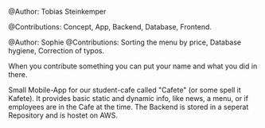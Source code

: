 @Author: Tobias Steinkemper

@Contributions: Concept, App, Backend, Database, Frontend. 

@Author: Sophie <Nachname>
@Contributions: Sorting the menu by price, Database hygiene, Correction of typos.


When you contribute something you can put your name and what you did in there.


Small Mobile-App for our student-cafe called "Cafete" (or some spell it Kafete). It provides basic static and dynamic info, like news, a menu, or if employees are in the Cafe at the time. The Backend is stored in a seperat Repository and is hostet on AWS.
